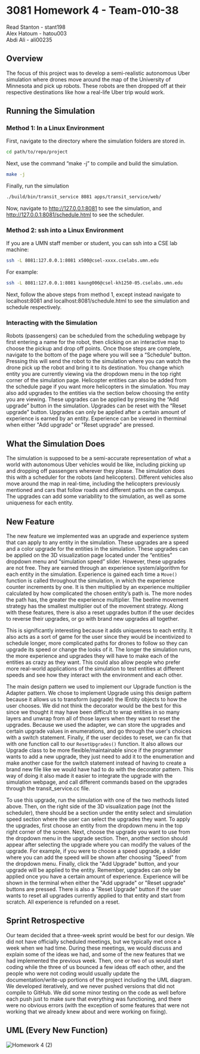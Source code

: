 # 3081 Homework 4 - Team-010-38
Read Stanton - stant198 <br>
Alex Hatoum - hatou003 <br>
Abdi Ali - ali00235 <br>

## Overview
The focus of this project was to develop a semi-realistic autonomous Uber simulation where drones move around the map of the University of Minnesota and pick up robots. These robots are then dropped off at their respective destinations like how a real-life Uber trip would work.

## Running the Simulation
### Method 1: In a Linux Environment
First, navigate to the directory where the simulation folders are stored in.
```bash
cd path/to/repo/project
```
Next, use the command “make -j” to compile and build the simulation.
```bash
make -j
```
Finally, run the simulation
```bash
./build/bin/transit_service 8081 apps/transit_service/web/
```
Now, navigate to http://127.0.0.1:8081 to see the simulation, and http://127.0.0.1:8081/schedule.html to see the scheduler.
### Method 2: ssh into a Linux Environment
If you are a UMN staff member or student, you can ssh into a CSE lab machine:
```bash
ssh -L 8081:127.0.0.1:8081 x500@csel-xxxx.cselabs.umn.edu
```
For example:
```bash
ssh -L 8081:127.0.0.1:8081 kaung006@csel-kh1250-05.cselabs.umn.edu
```
Next, follow the above steps from method 1, except instead navigate to localhost:8081 and localhost:8081/schedule.html to see the simulation and schedule respectively.
### Interacting with the Simulation
Robots (passengers) can be scheduled from the scheduling webpage by first entering a name for the robot, then clicking on an interactive map to choose the pickup and drop off points. Once those steps are complete, navigate to the bottom of the page where you will see a “Schedule” button. Pressing this will send the robot to the simulation where you can watch the drone pick up the robot and bring it to its destination. You change which entity you are currently viewing via the dropdown menu in the top right corner of the simulation page. Helicopter entities can also be added from the schedule page if you want more helicopters in the simulation. You may also add upgrades to the entities via the section below choosing the entity you are viewing. These upgrades can be applied by pressing the “Add upgrade” button in the simulation. Upgrades can be reset with the “Reset upgrade" button. Upgrades can only be applied after a certain amount of experience is earned by an entity. Experience can be viewed in therminal when either "Add upgrade" or "Reset upgrade" are pressed.


## What the Simulation Does
The simulation is supposed to be a semi-accurate representation of what a world with autonomous Uber vehicles would be like, including picking up and dropping off passengers wherever they please. The simulation does this with a scheduler for the robots (and helicopters). Different vehicles also move around the map in real-time, including the helicopters previously mentioned and cars that follow roads and different paths on the campus. The upgrades can add some variability to the simulation, as well as some uniqueness for each entity.

## New Feature
The new feature we implemented was an upgrade and experience system that can apply to any entity in the simulation. These upgrades are a speed and a color upgrade for the entities in the simulation. These upgrades can be applied on the 3D visualization page located under the “entities” dropdown menu and “simulation speed” slider. However, these upgrades are not free. They are earned through an experience system/algorithm for each entity in the simulation. Experience is gained each time a `Move()` function is called throughout the simulation, in which the experience counter increments by one. It is then multiplied by an experience multiplier calculated by how complicated the chosen entity’s path is. The more nodes the path has, the greater the experience multiplier. The beeline movement strategy has the smallest multiplier out of the movement strategy. Along with these features, there is also a reset upgrades button if the user decides to reverse their upgrades, or go with brand new upgrades all together.

This is significantly interesting because it adds uniqueness to each entity. It also acts as a sort of game for the user since they would be incentivized to schedule longer, more complicated paths for drones to follow so they can upgrade its speed or change the looks of it. The longer the simulation runs, the more experience and upgrades they will have to make each of the entities as crazy as they want. This could also allow people who prefer more real-world applications of the simulation to test entities at different speeds and see how they interact with the environment and each other.

The main design pattern we used to implement our Upgrade function is the Adapter pattern. We chose to implement Upgrade using this design pattern because it allows us to transform (upgrade) the IEntity objects to how the user chooses. We did not think the decorator would be the best for this since we thought it may have been difficult to wrap entities in so many layers and unwrap from all of those layers when they want to reset the upgrades. Because we used the adapter, we can store the upgrades and certain upgrade values in enumerations, and go through the user's choices with a switch statement. Finally, if the user decides to reset, we can fix that with one function call to our `ResetUpgrades()` function. It also allows our Upgrade class to be more flexible/maintainable since if the programmer wants to add a new upgrade, they just need to add it to the enumeration and make another case for the switch statement instead of having to create a brand new file like we would have had to do with the decorator pattern. This way of doing it also made it easier to integrate the upgrade with the simulation webpage, and call different commands based on the upgrades through the transit_service.cc file.

To use this upgrade, run the simulation with one of the two methods listed above. Then, on the right side of the 3D visualization page (not the scheduler), there should be a section under the entity select and simulation speed section where the user can select the upgrades they want. To apply the upgrades, first choose an entity from the dropdown menu in the top right corner of the screen. Next, choose the upgrade you want to use from the dropdown menu in the upgrade section. Then, another section should appear after selecting the upgrade where you can modify the values of the upgrade. For example, if you were to choose a speed upgrade, a slider where you can add the speed will be shown after choosing "Speed" from the dropdown menu. Finally, click the "Add Upgrade" button, and your upgrade will be applied to the entity. Remember, upgrades can only be applied once you have a certain amount of experience. Experience will be shown in the terminal when either the "Add upgrade" or "Reset upgrade" buttons are pressed. There is also a "Reset Upgrade" button if the user wants to reset all upgrades currently applied to that entity and start from scratch. All experience is refunded on a reset.

## Sprint Retrospective
Our team decided that a three-week sprint would be best for our design. We did not have officially scheduled meetings, but we typically met once a week when we had time. During these meetings, we would discuss and explain some of the ideas we had, and some of the new features that we had implemented the previous week. Then, one or two of us would start coding while the three of us bounced a few ideas off each other, and the people who were not coding would usually update the documentation/write-up portions of the project including the UML diagram. We developed iteratively, and we never pushed versions that did not compile to GitHub. We did some minor testing on the code as well before each push just to make sure that everything was functioning, and there were no obvious errors (with the exception of some features that were not working that we already knew about and were working on fixing).

## UML (Every New Function)
![Homework 4 (2)](https://media.github.umn.edu/user/23558/files/ffc299fc-ec93-4f1e-8e97-77094b6f75b6)

